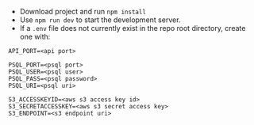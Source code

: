 - Download project and run `npm install`
- Use `npm run dev` to start the development server.
- If a `.env` file does not currently exist in the repo root directory, create one with:
```
API_PORT=<api port>

PSQL_PORT=<psql port>
PSQL_USER=<psql user>
PSQL_PASS=<psql password>
PSQL_URI=<psql uri>

S3_ACCESSKEYID=<aws s3 access key id>
S3_SECRETACCESSKEY=<aws s3 secret access key>
S3_ENDPOINT=<s3 endpoint uri>
```

